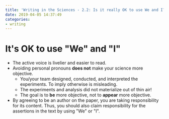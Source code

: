 ```yaml
---
title: 'Writing in the Sciences - 2.2: Is it really OK to use We and I?'
date: 2019-04-05 14:37:49
categories:
- writing
---
```


# It's OK to use "We" and "I"

- The active voice is livelier and easier to read.
- Avoiding personal pronouns **does not** make your science more objective.
  - You/your team designed, conducted, and interpreted the experiments. To imply otherwise is misleading.
  - The experiments and analysis did not materialize out of thin air!
  - The goal is to **be** more objective, not to **appear** more objective.
- By agreeing to be an author on the paper, you are taking responsibility for its content. Thus, you should also claim responsibility for the assertions in the text by using "We" or "I".